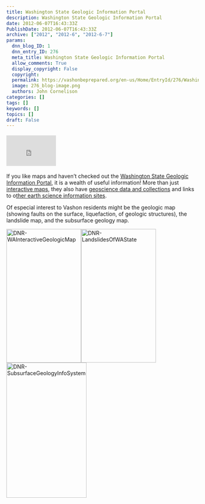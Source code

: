 ```yaml
---
title: Washington State Geologic Information Portal
description: Washington State Geologic Information Portal
date: 2012-06-07T16:43:33Z
PublishDate: 2012-06-07T16:43:33Z
archive: ["2012", "2012-6", "2012-6-7"]
params:
  dnn_blog_ID: 1
  dnn_entry_ID: 276
  meta_title: Washington State Geologic Information Portal
  allow_comments: True
  display_copyright: False
  copyright:
  permalink: https://vashonbeprepared.org/en-us/Home/EntryId/276/Washington-State-Geologic-Information-Portal
  image: 276_blog-image.png
  authors: John Cornelison
categories: []
tags: []
keywords: []
topics: []
draft: False
---
```


<div class="wlWriterHeaderFooter" style="float:none; margin:0px; padding:4px 0px 4px 0px;"><iframe src="http://www.facebook.com/widgets/like.php?href=http://vashonbeprepared.org/News/Blogs/VashonPreparedness/tabid/164/EntryId/276/Washington-State-Geologic-Information-Portal.aspx" scrolling="no" frameborder="0" style="border:none; width:130px; height:80px"></iframe></div><p>If you like maps and haven’t checked out the <a href="http://www.dnr.wa.gov/ResearchScience/Topics/GeosciencesData/Pages/geology_portal.aspx" target="_blank">Washington State Geologic Information Portal</a>, it is a wealth of useful information! More than just <a href="http://www.dnr.wa.gov/ResearchScience/Topics/GeosciencesData/Pages/geology_portal.aspx#interactive_maps">interactive maps</a>, they also have <a href="http://www.dnr.wa.gov/ResearchScience/Topics/GeosciencesData/Pages/geology_portal.aspx#geoscience_data">geoscience data and collections</a> and links to o<a href="http://www.dnr.wa.gov/ResearchScience/Topics/GeosciencesData/Pages/geology_portal.aspx#other_sites">ther earth science information sites</a>.</p>  <p>Of especial interest to Vashon residents might be the geologic map (showing faults on the surface, liquefaction, of geologic structures), the landslide map, and the subsurface geology map.</p>  <p><a href="./images/276/Windows-Live-Writer-WA-DNR_84A3-DNR-WAInteractiveGeologicMap_2.jpg"><img style="background-image: none; border-right-width: 0px; padding-left: 0px; padding-right: 0px; display: inline; border-top-width: 0px; border-bottom-width: 0px; border-left-width: 0px; padding-top: 0px" title="DNR-WAInteractiveGeologicMap" border="0" alt="DNR-WAInteractiveGeologicMap" src="./images/276/Windows-Live-Writer-WA-DNR_84A3-DNR-WAInteractiveGeologicMap_thumb.jpg" width="196" height="350" /></a><a href="./images/276/Windows-Live-Writer-WA-DNR_84A3-DNR-LandslidesOfWAState_4.jpg"><img style="background-image: none; border-bottom: 0px; border-left: 0px; padding-left: 0px; padding-right: 0px; display: inline; border-top: 0px; border-right: 0px; padding-top: 0px" title="DNR-LandslidesOfWAState" border="0" alt="DNR-LandslidesOfWAState" src="./images/276/Windows-Live-Writer-WA-DNR_84A3-DNR-LandslidesOfWAState_thumb_1.jpg" width="196" height="350" /></a><a href="./images/276/Windows-Live-Writer-WA-DNR_84A3-DNR-SubsurfaceGeologyInfoSystem_2.jpg"><img style="background-image: none; border-right-width: 0px; padding-left: 0px; padding-right: 0px; display: inline; border-top-width: 0px; border-bottom-width: 0px; border-left-width: 0px; padding-top: 0px" title="DNR-SubsurfaceGeologyInfoSystem" border="0" alt="DNR-SubsurfaceGeologyInfoSystem" src="./images/276/Windows-Live-Writer-WA-DNR_84A3-DNR-SubsurfaceGeologyInfoSystem_thumb.jpg" width="210" height="354" /></a></p>

